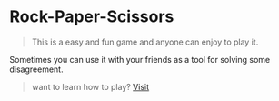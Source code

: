 # Rock-Paper-Scissors

>This is a easy and fun game and anyone can enjoy to play it.

Sometimes you can use it with your friends as a tool for solving some disagreement.

> want to learn how to play? [Visit](https://www.wikihow.com/Play-Rock,-Paper,-Scissors)
